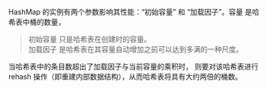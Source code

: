 HashMap 的实例有两个参数影响其性能：“初始容量” 和 “加载因子”。容量 是哈希表中桶的数量，
> 初始容量 只是哈希表在创建时的容量。  
> 加载因子 是哈希表在其容量自动增加之前可以达到多满的一种尺度。  

当哈希表中的条目数超出了加载因子与当前容量的乘积时，
则要对该哈希表进行 rehash 操作（即重建内部数据结构），从而哈希表将具有大约两倍的桶数。